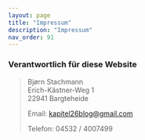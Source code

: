 ```yaml
---
layout: page
title: "Impressum"
description: "Impressum"
nav_order: 91
---
```


### Verantwortlich für diese Website

> Bjørn Stachmann  
> Erich-Kästner-Weg 1  
> 22941 Bargteheide  
>
> Email: kapitel26blog@gmail.com
>
> Telefon: 04532 / 4007499
